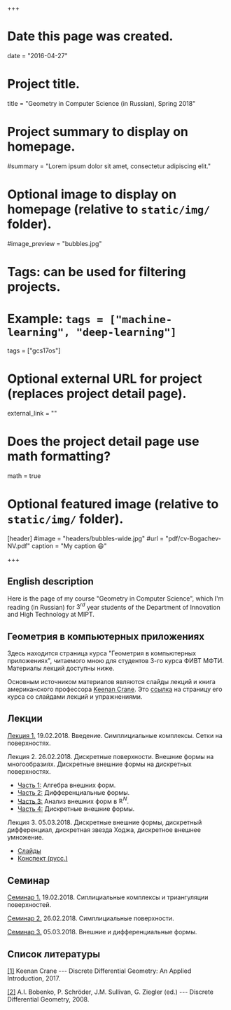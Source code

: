 +++
# Date this page was created.
date = "2016-04-27"

# Project title.
title = "Geometry in Computer Science (in Russian), Spring 2018"

# Project summary to display on homepage.
#summary = "Lorem ipsum dolor sit amet, consectetur adipiscing elit."

# Optional image to display on homepage (relative to `static/img/` folder).
#image_preview = "bubbles.jpg"

# Tags: can be used for filtering projects.
# Example: `tags = ["machine-learning", "deep-learning"]`
tags = ["gcs17os"]

# Optional external URL for project (replaces project detail page).
external_link = ""

# Does the project detail page use math formatting?
math = true

# Optional featured image (relative to `static/img/` folder).
[header]
#image = "headers/bubbles-wide.jpg"
#url = "pdf/cv-Bogachev-NV.pdf"
caption = "My caption :smile:"

+++



## English description

Here is the page of my course "Geometry in Computer Science", which I'm reading (in Russian) for $3^{rd}$ year students of the Department of Innovation and High Technology at MIPT. 




## Геометрия в компьютерных приложениях


Здесь находится страница курса "Геометрия в компьютерных приложениях", читаемого мною для студентов 3-го курса ФИВТ МФТИ. Материалы лекций доступны ниже. 

Основным источником материалов являются слайды лекций и книга американского профессора [Keenan Crane](http://www.cs.cmu.edu/~kmcrane/). Это [ссылка](http://brickisland.net/DDGFall2017/) на страницу его курса со слайдами лекций и упражнениями.

## Лекции

[Лекция 1.](http://brickisland.net/DDGFall2017/wp-content/uploads/2017/09/CMU_DDG_Fall2017_02_SimpicialComplex-1.pdf) 19.02.2018. Введение. Симплициальные комплексы. Сетки на поверхностях.

Лекция 2. 26.02.2018. Дискретные поверхности. Внешние формы на многообразиях. Дискретные внешние формы на дискретных поверхностях.
  
- [Часть 1:](http://brickisland.net/DDGFall2017/wp-content/uploads/2017/09/CMU_DDG_Fall2017_02_ExteriorAlgebra.pdf) Алгебра внешних форм.
- [Часть 2:](http://brickisland.net/DDGFall2017/wp-content/uploads/2017/09/CMU_DDG_Fall2017_02_DifferentialForms-1.pdf) Дифференциальные формы.
- [Часть 3:](http://brickisland.net/DDGFall2017/wp-content/uploads/2017/09/CMU_DDG_Fall2017_02_ExteriorCalculus.pdf) Анализ внешних форм в $\mathbb{R}^N$.
- [Часть 4:](http://brickisland.net/DDGFall2017/wp-content/uploads/2017/09/CMU_DDG_Fall2017_06_DiscreteExteriorCalculus.pdf) Дискретные внешние формы.

Лекция 3. 05.03.2018. Дискретные внешние формы, дискретный дифференциал, дискретная звезда Ходжа, дискретное внешнее умножение.
- [Слайды](http://brickisland.net/DDGSpring2016/wp-content/uploads/2016/04/DDG_CMUSpring2016_ExteriorCalculus.pdf)
- [Конспект (русс.)](lec-03.pdf)


## Семинар

[Семинар 1.](gcs-sem-spr-1.pdf) 19.02.2018. Сиплициальные комплексы и триангуляции поверхностей. 

[Семинар 2.](gcs-sem-spr-2.pdf) 26.02.2018. Симплициальные поверхности.

[Семинар 3.](gcs-sem-spr-3.pdf) 05.03.2018. Внешние и дифференциальные формы.



## Список литературы


[[1]](http://www.cs.cmu.edu/~kmcrane/Projects/DGPDEC/paper.pdf) Keenan Crane --- Discrete Differential Geometry: An Applied Introduction, 2017.

[[2]](Alexander_I._Bobenko.pdf) A.I. Bobenko, P. Schröder, J.M. Sullivan, G. Ziegler (ed.) --- Discrete Differential Geometry, 2008.

